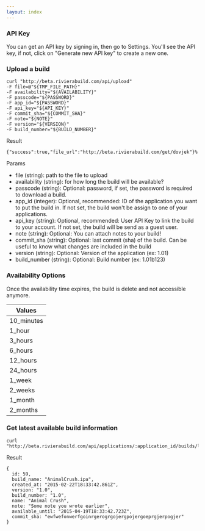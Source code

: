 ```yaml
---
layout: index
---
```


### API Key
You can get an API key by signing in, then go to Settings. You'll see the API key, if not, click on "Generate new API key" to create a new one.


### Upload a build
    curl "http://beta.rivierabuild.com/api/upload"
    -F file=@"${TMP_FILE_PATH}"
    -F availability="${AVAILABILITY}"
    -F passcode="${PASSWORD}"
    -F app_id="${PASSWORD}"
    -F api_key="${API_KEY}"
    -F commit_sha="${COMMIT_SHA}"
    -F note="${NOTE}"
    -F version="${VERSION}"
    -F build_number="${BUILD_NUMBER}"

Result

    {"success":true,"file_url":"http://beta.rivierabuild.com/get/dovjek"}%

Params

* file (string): path to the file to upload
* availability (string): for how long the build will be available?  
* passcode (string): Optional: password, if set, the password is required to download a build.
* app_id (integer): Optional, recommended: ID of the application you want to put the build in. If not set, the build won't be assign to one of your applications.
* api_key (string):  Optional, recommended: User API Key to link the build to your account. If not set, the build will be send as a guest user.
* note (string): Optional: You can attach notes to your build!
* commit_sha (string): Optional: last commit (sha) of the build. Can be useful to know what changes are included in the build
* version (string): Optional: Version of the application (ex: 1.01)
* build_number (string):  Optional: Build number (ex: 1.01b123) 




### Availability Options

Once the availability time expires, the build is delete and not accessible anymore.

| Values  |
|---|
| 10_minutes  |
| 1_hour  |
| 3_hours  |
| 6_hours  |
| 12_hours  |
| 24_hours  |
| 1_week  |
| 2_weeks  |
| 1_month  |
| 2_months  |


### Get latest available build information
    curl "http://beta.rivierabuild.com/api/applications/:application_id/builds/latest"

Result

    {
      id: 59,
      build_name: "AnimalCrush.ipa",
      created_at: "2015-02-22T18:33:42.861Z",
      version: "1.0",
      build_number: "1.0",
      name: "Animal Crush",
      note: "Some note you wrote earlier",
      available_until: "2015-04-19T18:33:42.723Z",
      commit_sha: "ewfwefonwerfgoinrgerogrgojergpojergoeprgjerpogjer"
    }
